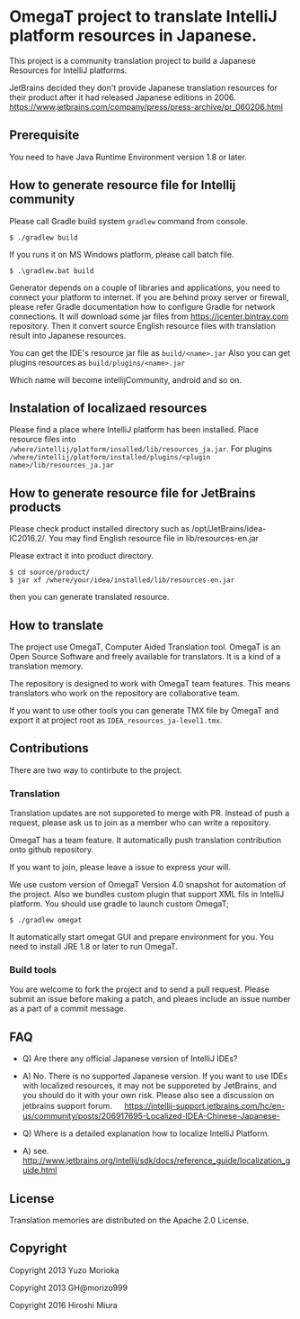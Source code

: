 # OmegaT project to translate IntelliJ platform resources in Japanese.

This project is a community translation project to build a Japanese Resources for IntelliJ platforms.

JetBrains decided they don't provide Japanese translation resources for their
product after it had released Japanese editions in 2006.
https://www.jetbrains.com/company/press/press-archive/pr_060206.html

## Prerequisite

You need to have Java Runtime Environment version 1.8 or later.

## How to generate resource file for Intellij community

Please call Gradle build system `gradlew` command from console.

```
$ ./gradlew build
```

If you runs it on MS Windows platform, please call batch file.

```
$ .\gradlew.bat build
```

Generator depends on a couple of libraries and applications, you need to connect
your platform to internet. If you are behind proxy server or firewall, please
refer Gradle documentation how to configure Gradle for network connections.
It will download some jar files from https://jcenter.bintray.com repository.
Then it convert source English resource files with translation result into
Japanese resources.

You can get the IDE's resource jar file as `build/<name>.jar`
Also you can get plugins resources as `build/plugins/<name>.jar`

Which name will become intellijCommunity, android and so on.

## Instalation of localizaed resources

Please find a place where IntelliJ platform has been installed.
Place resource files into ```/where/intellij/platform/insalled/lib/resources_ja.jar```.
For plugins ```/where/intellij/platform/installed/plugins/<plugin name>/lib/resources_ja.jar```

## How to generate resource file for JetBrains products

Please check product installed directory such as /opt/JetBrains/idea-IC2016.2/.
You may find English resource file in lib/resources-en.jar

Please extract it into product directory.

```
$ cd source/product/
$ jar xf /where/your/idea/installed/lib/resources-en.jar
```

then you can generate translated resource.

## How to translate

The project use OmegaT, Computer Aided Translation tool.
OmegaT is an Open Source Software and freely available for translators.
It is a kind of a translation memory.

The repository is designed to work with OmegaT team features. This means
translators who work on the repository are collaborative team.

If you want to use other tools you can generate TMX file by OmegaT and export
it at project root as `IDEA_resources_ja-level1.tmx`.

## Contributions

There are two way to contirbute to the project.

### Translation

Translation updates are not supporeted to merge with PR. Instead of push a request,
please ask us to join as a member who can write a repository.

OmegaT has a team feature. It automatically push translation contribution
onto github repository.

If you want to join, please leave a issue to express your will.

We use custom version of OmegaT Version 4.0 snapshot for automation of the project.
Also we bundles custom plugin that support XML fils in IntelliJ platform.
You should use gradle to launch custom OmegaT;

```
$ ./gradlew omegat
```

It automatically start omegat GUI and prepare environment for you.
You need to install JRE 1.8 or later to run OmegaT.


### Build tools

You are welcome to fork the project and to send a pull request.
Please submit an issue before making a patch, and pleaes include
an issue number as a part of a commit message.


## FAQ

- Q) Are there any official Japanese version of IntelliJ IDEs?
- A) No. There is no supported Japanese version. If you want to use IDEs with localized resources, it may not be supporeted by JetBrains, and you should do it with your own risk. Please also see a discussion on jetbrains support forum.
　 https://intellij-support.jetbrains.com/hc/en-us/community/posts/206917695-Localized-IDEA-Chinese-Japanese-

- Q) Where is a detailed explanation how to localize IntelliJ Platform.
- A) see. http://www.jetbrains.org/intellij/sdk/docs/reference_guide/localization_guide.html

## License

Translation memories are distributed on the Apache 2.0 License.


## Copyright

Copyright 2013      Yuzo Morioka

Copyright 2013      GH@morizo999

Copyright 2016      Hiroshi Miura
